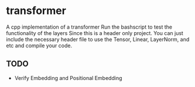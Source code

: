 # transformer
A cpp implementation of a transformer
Run the bashscript to test the functionality of the layers
Since this is a header only project. You can just include the
necessary header file to use the Tensor, Linear, LayerNorm, and etc
and compile your code.

## TODO
- Verify Embedding and Positional Embedding
